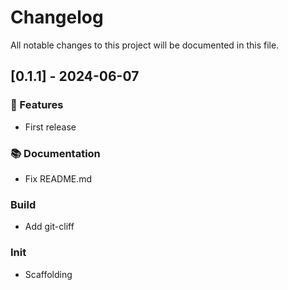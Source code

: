 # Changelog

All notable changes to this project will be documented in this file.

## [0.1.1] - 2024-06-07

### 🚀 Features

- First release

### 📚 Documentation

- Fix README.md

### Build

- Add git-cliff

### Init

- Scaffolding

<!-- generated by git-cliff -->

